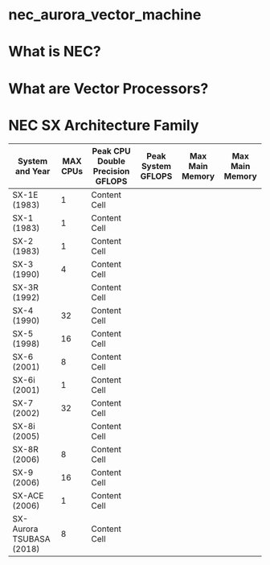 # nec_aurora_vector_machine

# What is NEC?

# What are Vector Processors?


# NEC SX Architecture Family
| System and Year            | MAX CPUs      | Peak CPU Double Precision GFLOPS   | Peak System GFLOPS |  Max Main Memory | Max Main Memory |  
| -------------------------- | ------------- |----------------------------------- | ------------------ | ---------------- |---------------- |
| SX-1E (1983)               |  1            | Content Cell                       |                    |                  |                 | 
| SX-1  (1983)               |  1            | Content Cell                       |                    |                  |                 |
| SX-2  (1983)               |  1            | Content Cell                       |                    |                  |                 |
| SX-3  (1990)               |  4            | Content Cell                       |                    |                  |                 |
| SX-3R  (1992)              |               | Content Cell                       |                    |                  |                 |
| SX-4  (1990)               |  32           | Content Cell                       |                    |                  |                 |
| SX-5  (1998)               |  16           | Content Cell                       |                    |                  |                 |
| SX-6 (2001)                |   8           | Content Cell                       |                    |                  |                 |
| SX-6i (2001)               |   1           | Content Cell                       |                    |                  |                 |
| SX-7 (2002)                |   32          | Content Cell                       |                    |                  |                 |
| SX-8i (2005)               |               | Content Cell                       |                    |                  |                 |
| SX-8R (2006)               |      8        | Content Cell                       |                    |                  |                 |
| SX-9 (2006)                |      16       | Content Cell                       |                    |                  |                 |
| SX-ACE (2006)              |      1        | Content Cell                       |                    |                  |                 |
| SX-Aurora TSUBASA (2018)   |      8        | Content Cell                       |                    |                  |                 |
